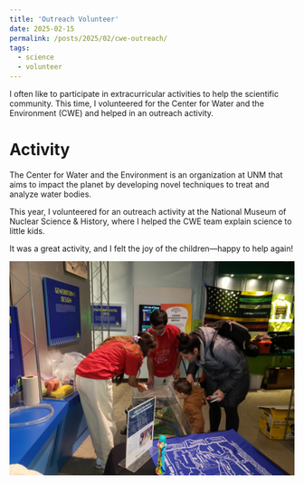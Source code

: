 ```yaml
---
title: 'Outreach Volunteer'
date: 2025-02-15
permalink: /posts/2025/02/cwe-outreach/
tags:
  - science
  - volunteer
---
```


I often like to participate in extracurricular activities to help the scientific community. This time, I volunteered for the Center for Water and the Environment (CWE) and helped in an outreach activity.


Activity
======
The Center for Water and the Environment is an organization at UNM that aims to impact the planet by developing novel techniques to treat and analyze water bodies.

This year, I volunteered for an outreach activity at the National Museum of Nuclear Science & History, where I helped the CWE team explain science to little kids.

It was a great activity, and I felt the joy of the children—happy to help again!

![Outreach image](/images/blogs/cwe_outreach.jpeg "Outreach Event")
